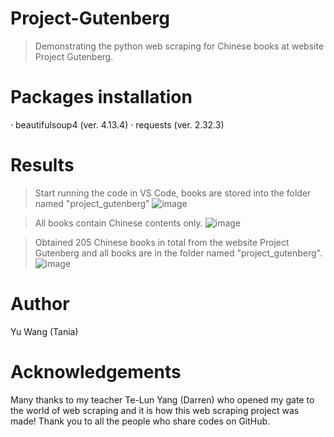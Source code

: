 # Project-Gutenberg
> Demonstrating the python web scraping for Chinese books at website Project Gutenberg.

# Packages installation
· beautifulsoup4 (ver. 4.13.4)
· requests (ver. 2.32.3)

# Results
> Start running the code in VS Code, books are stored into the folder named "project_gutenberg"
![image](https://github.com/user-attachments/assets/72d5a8ca-c611-41e8-bc6e-8889f5914870)

> All books contain Chinese contents only.
![image](https://github.com/user-attachments/assets/5368eca5-fb01-436b-9203-bd6de75461b6)

> Obtained 205 Chinese books in total from the website Project Gutenberg and all books are in the folder named "project_gutenberg".
![image](https://github.com/user-attachments/assets/ac99782b-1162-40cd-90b7-9c6986df9809)

# Author
Yu Wang (Tania)

# Acknowledgements
Many thanks to my teacher Te-Lun Yang (Darren) who opened my gate to the world of web scraping and it is how this web scraping project was made!
Thank you to all the people who share codes on GitHub.
